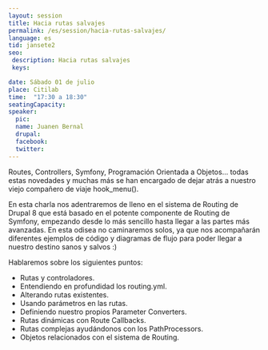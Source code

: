 ```yaml
---
layout: session
title: Hacia rutas salvajes
permalink: /es/session/hacia-rutas-salvajes/
language: es
tid: jansete2
seo:
 description: Hacia rutas salvajes
 keys:

date: Sábado 01 de julio
place: Citilab
time:  "17:30 a 18:30"
seatingCapacity:
speaker:
  pic:
  name: Juanen Bernal
  drupal:
  facebook:
  twitter:
---
```

Routes, Controllers, Symfony, Programación Orientada a Objetos... todas estas novedades y muchas más se han encargado de dejar atrás a nuestro viejo compañero de viaje hook_menu().

En esta charla nos adentraremos de lleno en el sistema de Routing de Drupal 8 que está basado en el potente componente de Routing de Symfony, empezando desde lo más sencillo hasta llegar a las partes más avanzadas. En esta odisea no caminaremos solos, ya que nos acompañarán diferentes ejemplos de código y diagramas de flujo para poder llegar a nuestro destino sanos y salvos :)

Hablaremos sobre los siguientes puntos&#58;
- Rutas y controladores.
- Entendiendo en profundidad los routing.yml.
- Alterando rutas existentes.
- Usando parámetros en las rutas.
- Definiendo nuestro propios Parameter Converters.
- Rutas dinámicas con Route Callbacks.
- Rutas complejas ayudándonos con los PathProcessors.
- Objetos relacionados con el sistema de Routing.
